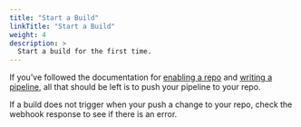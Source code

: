 ```yaml
---
title: "Start a Build"
linkTitle: "Start a Build"
weight: 4
description: >
  Start a build for the first time.
---
```


If you've followed the documentation for [enabling a repo](/docs/usage/getting-started/enable_repo/) and [writing a pipeline](/docs/usage/getting-started/write_pipeline/), all that should be left is to push your pipeline to your repo.

If a build does not trigger when your push a change to your repo, check the webhook response to see if there is an error.
